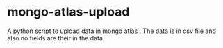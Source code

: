# mongo-atlas-upload
A python script to upload data in mongo atlas . The data is in csv file and also no fields are their in the data.
